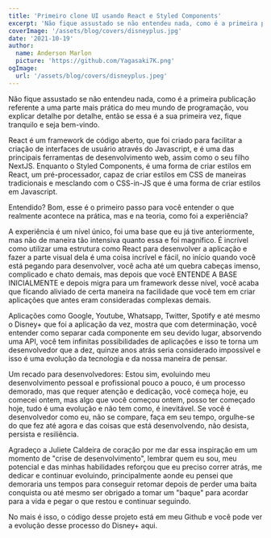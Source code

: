 ```yaml
---
title: 'Primeiro clone UI usando React e Styled Components'
excerpt: 'Não fique assustado se não entendeu nada, como é a primeira publicação referente a uma parte mais prática do meu mundo de programação, vou explicar detalhe por detalhe, então se essa é a sua primeira vez, fique tranquilo e seja bem-vindo. ...'
coverImage: '/assets/blog/covers/disneyplus.jpg'
date: '2021-10-19'
author:
  name: Anderson Marlon
  picture: 'https://github.com/Yagasaki7K.png'
ogImage:
  url: '/assets/blog/covers/disneyplus.jpeg'
---
```


Não fique assustado se não entendeu nada, como é a primeira publicação referente a uma parte mais prática do meu mundo de programação, vou explicar detalhe por detalhe, então se essa é a sua primeira vez, fique tranquilo e seja bem-vindo.

React é um framework de código aberto, que foi criado para facilitar a criação de interfaces de usuário através do Javascript, e é uma das principais ferramentas de desenvolvimento web, assim como o seu filho NextJS. Enquanto o Styled Components, é uma forma de criar estilos em React, um pré-processador, capaz de criar estilos em CSS de maneiras tradicionais e mesclando com o CSS-in-JS que é uma forma de criar estilos em Javascript.

Entendido? Bom, esse é o primeiro passo para você entender o que realmente acontece na prática, mas e na teoria, como foi a experiência?

A experiência é um nível único, foi uma base que eu já tive anteriormente, mas não de maneira tão intensiva quanto essa e foi magnifico. É incrível como utilizar uma estrutura como React para desenvolver a aplicação e fazer a parte visual dela é uma coisa incrível e fácil, no início quando você está pegando para desenvolver, você acha até um quebra cabeças imenso, complicado e chato demais, mas depois que você ENTENDE A BASE INICIALMENTE e depois migra para um framework desse nível, você acaba que ficando aliviado de certa maneira na facilidade que você tem em criar aplicações que antes eram consideradas complexas demais.

Aplicações como Google, Youtube, Whatsapp, Twitter, Spotify e até mesmo o Disney+ que foi a aplicação da vez, mostra que com determinação, você entender como separar cada componente em seu devido lugar, absorvendo uma API, você tem infinitas possibilidades de aplicações e isso te torna um desenvolvedor que a dez, quinze anos atrás seria considerado impossível e isso é uma evolução da tecnologia e da nossa maneira de pensar.

Um recado para desenvolvedores: Estou sim, evoluindo meu desenvolvimento pessoal e profissional pouco a pouco, é um processo demorado, mas que requer atenção e dedicação, você começa hoje, eu comecei ontem, mas algo que você começou ontem, posso ter começado hoje, tudo é uma evolução e não tem como, é inevitável. Se você é desenvolvedor como eu, não se compare, faça em seu tempo, orgulhe-se do que fez até agora e das coisas que está desenvolvendo, não desista, persista e resiliência.

Agradeço a Juliete Caldeira de coração por me dar essa inspiração em um momento de "crise de desenvolvimento", lembrar quem eu sou, meu potencial e das minhas habilidades reforçou que eu preciso correr atrás, me dedicar e continuar evoluindo, principalmente aonde eu pensei que demoraria uns tempos para conseguir retomar depois de perder uma baita conquista ou até mesmo ser obrigado a tomar um "baque" para acordar para a vida e pegar o que restou e continuar seguindo.

No mais é isso, o código desse projeto está em meu Github e você pode ver a evolução desse processo do Disney+ aqui.